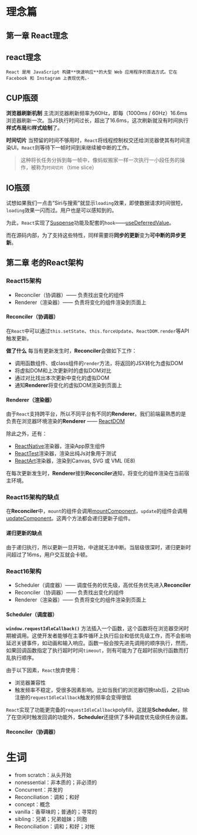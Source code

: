 # 理念篇
## 第一章 React理念
## react理念
	React 是用 JavaScript 构建**快速响应**的大型 Web 应用程序的首选方式。它在 Facebook 和 Instagram 上表现优秀。·
## CUP瓶颈
**浏览器刷新机制**
主流浏览器刷新频率为60Hz，即每（1000ms / 60Hz）16.6ms浏览器刷新一次。当JS执行时间过长，超出了16.6ms，这次刷新就没有时间执行**样式布局**和**样式绘制**了。

**时间切片**
当预留的时间不够用时，`React`将线程控制权交还给浏览器使其有时间渲染UI，`React`则等待下一帧时间到来继续被中断的工作。

> 这种将长任务分拆到每一帧中，像蚂蚁搬家一样一次执行一小段任务的操作，被称为`时间切片`（time slice）

## IO瓶颈
试想如果我们一点击“Siri与搜索”就显示`loading`效果，即使数据请求时间很短，`loading`效果一闪而过。用户也是可以感知到的。

为此，`React`实现了[Suspense](https://zh-hans.reactjs.org/docs/concurrent-mode-suspense.html)功能及配套的`hook`——[useDeferredValue](https://zh-hans.reactjs.org/docs/concurrent-mode-reference.html#usedeferredvalue)。

而在源码内部，为了支持这些特性，同样需要将**同步的更新**变为**可中断的异步更新**。

## 第二章 老的React架构
### React15架构
- Reconciler（协调器）—— 负责找出变化的组件
- Renderer（渲染器）—— 负责将变化的组件渲染到页面上

#### Reconciler（协调器）
在`React`中可以通过`this.setState`、`this.forceUpdate`、`ReactDOM.render`等API触发更新。

**做了什么**
每当有更新发生时，**Reconciler**会做如下工作：

- 调用函数组件、或class组件的`render`方法，将返回的JSX转化为虚拟DOM
- 将虚拟DOM和上次更新时的虚拟DOM对比
- 通过对比找出本次更新中变化的虚拟DOM
- 通知**Renderer**将变化的虚拟DOM渲染到页面上
#### Renderer（渲染器）
由于`React`支持跨平台，所以不同平台有不同的**Renderer**。我们前端最熟悉的是负责在浏览器环境渲染的**Renderer** —— [ReactDOM](https://www.npmjs.com/package/react-dom)

除此之外，还有：

- [ReactNative](https://www.npmjs.com/package/react-native)渲染器，渲染App原生组件
- [ReactTest](https://www.npmjs.com/package/react-test-renderer)渲染器，渲染出纯Js对象用于测试
- [ReactArt](https://www.npmjs.com/package/react-art)渲染器，渲染到Canvas, SVG 或 VML (IE8)

在每次更新发生时，**Renderer**接到**Reconciler**通知，将变化的组件渲染在当前宿主环境。

### React15架构的缺点
在**Reconciler**中，`mount`的组件会调用[mountComponent](https://github.com/facebook/react/blob/15-stable/src/renderers/dom/shared/ReactDOMComponent.js#L498)，`update`的组件会调用[updateComponent](https://github.com/facebook/react/blob/15-stable/src/renderers/dom/shared/ReactDOMComponent.js#L877)。这两个方法都会递归更新子组件。
#### 递归更新的缺点
由于递归执行，所以更新一旦开始，中途就无法中断。当层级很深时，递归更新时间超过了16ms，用户交互就会卡顿。

### React16架构
- Scheduler（调度器）—— 调度任务的优先级，高优任务优先进入**Reconciler**
- Reconciler（协调器）—— 负责找出变化的组件
- Renderer（渲染器）—— 负责将变化的组件渲染到页面上

#### Scheduler（调度器）
**`window.requestIdleCallback()`** 方法插入一个函数，这个函数将在浏览器空闲时期被调用。这使开发者能够在主事件循环上执行后台和低优先级工作，而不会影响延迟关键事件，如动画和输入响应。函数一般会按先进先调用的顺序执行，然而，如果回调函数指定了执行超时时间`timeout`，则有可能为了在超时前执行函数而打乱执行顺序。

由于以下因素，`React`放弃使用：

- 浏览器兼容性
- 触发频率不稳定，受很多因素影响。比如当我们的浏览器切换tab后，之前tab注册的`requestIdleCallback`触发的频率会变得很低

`React`实现了功能更完备的`requestIdleCallback`polyfill，这就是**Scheduler**。除了在空闲时触发回调的功能外，**Scheduler**还提供了多种调度优先级供任务设置。

#### Reconciler（协调器）





















# 生词
- from scratch：从头开始
- nonessential：非本质的；非必须的
- Concurrent：并发的
- Reconciliation：调和；和好
- concept：概念
- vanilla：香草味的；普通的；寻常的
- sibling：兄弟；兄弟姐妹；同胞
- Reconciliation：调和；和好；对帐